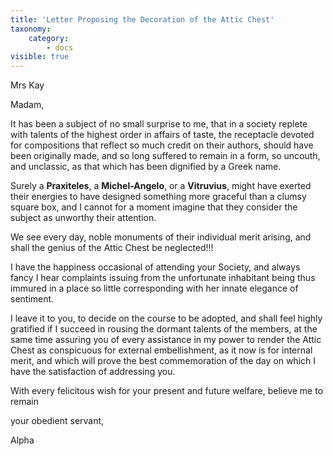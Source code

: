 ```yaml
---
title: 'Letter Proposing the Decoration of the Attic Chest'
taxonomy:
    category:
        - docs
visible: true
---
```


<div class="author">Mrs Kay</div>

Madam,

It has been a subject of no small surprise to me, that in a society replete with talents of the highest order in affairs of taste, the receptacle devoted for compositions that reflect so much credit on their authors, should have been originally made, and so long suffered to remain in a form, so uncouth, and unclassic, as that which has been dignified by a Greek name.

Surely a **Praxiteles**, a **Michel-Angelo**, or a **Vitruvius**, might have exerted their energies to have designed something more graceful than a clumsy square box, and I cannot for a moment imagine that they consider the subject as unworthy their attention.

We see every day, noble monuments of their individual merit arising, and shall the genius of the Attic Chest be neglected!!!

I have the happiness occasional of attending your Society, and always fancy I hear complaints issuing from the unfortunate inhabitant being thus immured in a place so little corresponding with her innate elegance of sentiment.

I leave it to you, to decide on the course to be adopted, and shall feel highly gratified if I succeed in rousing the dormant talents of the members, at the same time assuring you of every assistance in my power to render the Attic Chest as conspicuous for external embellishment, as it now is for internal merit, and which will prove the best commemoration of the day on which I have the satisfaction of addressing you.

With every felicitous wish for your present and future welfare, believe me to remain

your obedient servant,

Alpha